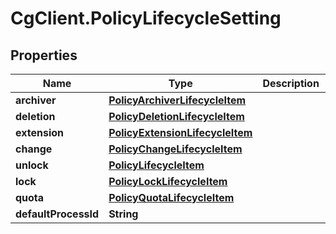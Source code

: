 # CgClient.PolicyLifecycleSetting

## Properties

Name | Type | Description | Notes
------------ | ------------- | ------------- | -------------
**archiver** | [**PolicyArchiverLifecycleItem**](PolicyArchiverLifecycleItem.md) |  | [optional] 
**deletion** | [**PolicyDeletionLifecycleItem**](PolicyDeletionLifecycleItem.md) |  | [optional] 
**extension** | [**PolicyExtensionLifecycleItem**](PolicyExtensionLifecycleItem.md) |  | [optional] 
**change** | [**PolicyChangeLifecycleItem**](PolicyChangeLifecycleItem.md) |  | [optional] 
**unlock** | [**PolicyLifecycleItem**](PolicyLifecycleItem.md) |  | [optional] 
**lock** | [**PolicyLockLifecycleItem**](PolicyLockLifecycleItem.md) |  | [optional] 
**quota** | [**PolicyQuotaLifecycleItem**](PolicyQuotaLifecycleItem.md) |  | [optional] 
**defaultProcessId** | **String** |  | [optional] 


